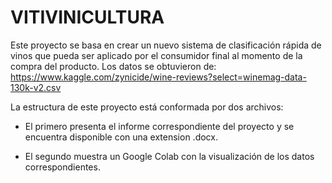 # VITIVINICULTURA
Este proyecto se basa en crear un nuevo sistema de clasificación rápida de vinos que pueda ser aplicado por el consumidor final al momento de la compra del producto. 
Los datos se obtuvieron de: https://www.kaggle.com/zynicide/wine-reviews?select=winemag-data-130k-v2.csv

La estructura de este proyecto está conformada por dos archivos:
* El primero presenta el informe correspondiente del proyecto y se encuentra disponible con una extension .docx.

* El segundo muestra un Google Colab con la visualización de los datos correspondientes.

